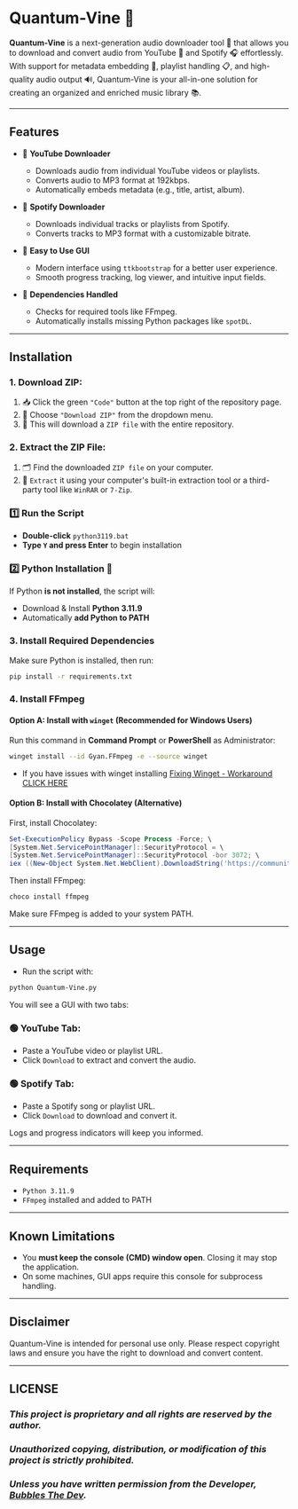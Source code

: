 # Quantum-Vine 🌿

**Quantum-Vine** is a next-generation audio downloader tool 🎵 that allows you to download and convert audio from YouTube 🎥 and Spotify 🎧 effortlessly. With support for metadata embedding 💾, playlist handling 📋, and high-quality audio output 🔊, Quantum-Vine is your all-in-one solution for creating an organized and enriched music library 📚.

---

## Features
- 🎥 **YouTube Downloader**
  - Downloads audio from individual YouTube videos or playlists.
  - Converts audio to MP3 format at 192kbps.
  - Automatically embeds metadata (e.g., title, artist, album).

- 🎵 **Spotify Downloader**
  - Downloads individual tracks or playlists from Spotify.
  - Converts tracks to MP3 format with a customizable bitrate.

- 🚀 **Easy to Use GUI**
  - Modern interface using `ttkbootstrap` for a better user experience.
  - Smooth progress tracking, log viewer, and intuitive input fields.

- 🔧 **Dependencies Handled**
  - Checks for required tools like FFmpeg.
  - Automatically installs missing Python packages like `spotDL`.

---

## Installation

### 1. Download ZIP:
1. 📥 Click the green `"Code"` button at the top right of the repository page.
2. 📂 Choose `"Download ZIP"` from the dropdown menu.
3. 📁 This will download a `ZIP file` with the entire repository.

### 2. Extract the ZIP File:
1. 🗂 Find the downloaded `ZIP file` on your computer.
2. 🔧 `Extract` it using your computer's built-in extraction tool or a third-party tool like `WinRAR` or `7-Zip`.

### 1️⃣ Run the Script
- **Double-click** `python3119.bat`
- **Type `Y` and press Enter** to begin installation

### 2️⃣ Python Installation 🐍
If Python **is not installed**, the script will:
- Download & Install **Python 3.11.9**
- Automatically **add Python to PATH**


### 3. Install Required Dependencies
Make sure Python is installed, then run:

```bash
pip install -r requirements.txt
```

### 4. Install FFmpeg

#### Option A: Install with `winget` (Recommended for Windows Users)

Run this command in **Command Prompt** or **PowerShell** as Administrator:

```bash
winget install --id Gyan.FFmpeg -e --source winget
```
- If you have issues with winget installing [Fixing Winget - Workaround CLICK HERE](https://github.com/KernFerm/winget-workaround)

#### Option B: Install with Chocolatey (Alternative)

First, install Chocolatey:

```powershell
Set-ExecutionPolicy Bypass -Scope Process -Force; \
[System.Net.ServicePointManager]::SecurityProtocol = \
[System.Net.ServicePointManager]::SecurityProtocol -bor 3072; \
iex ((New-Object System.Net.WebClient).DownloadString('https://community.chocolatey.org/install.ps1'))
```

Then install FFmpeg:

```bash
choco install ffmpeg
```

Make sure FFmpeg is added to your system PATH.

---

## Usage

- Run the script with:

```bash
python Quantum-Vine.py
```

You will see a GUI with two tabs:

### 🟢 YouTube Tab:
- Paste a YouTube video or playlist URL.
- Click `Download` to extract and convert the audio.

### 🟢 Spotify Tab:
- Paste a Spotify song or playlist URL.
- Click `Download` to download and convert it.

Logs and progress indicators will keep you informed.

---

## Requirements

- `Python 3.11.9`
- `FFmpeg` installed and added to PATH

---

## Known Limitations

- You **must keep the console (CMD) window open**. Closing it may stop the application.
- On some machines, GUI apps require this console for subprocess handling.

---

## Disclaimer
Quantum-Vine is intended for personal use only. Please respect copyright laws and ensure you have the right to download and convert content.

---

## LICENSE

### ***This project is proprietary and all rights are reserved by the author.***
### ***Unauthorized copying, distribution, or modification of this project is strictly prohibited.***
### ***Unless you have written permission from the Developer, [Bubbles The Dev](https://github.com/kernferm).***
